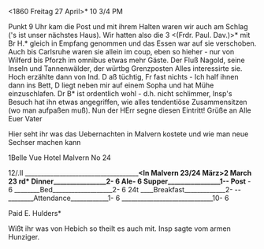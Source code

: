  <1860 Freitag 27 April>* 10 3/4 PM

Punkt 9 Uhr kam die Post und mit ihrem Halten waren wir auch am Schlag ('s ist unser nächstes Haus). Wir hatten also die 3 <(Frdr. Paul. Dav.)>* mit Br H.<och>* gleich in Empfang genommen und das Essen war auf sie verschoben. Auch bis Carlsruhe waren sie allein im coup‚ eben so hieher - nur von Wilferd bis Pforzh im omnibus etwas mehr Gäste. Der Fluß Nagold, seine Inseln und Tannenwälder, der würtbg Grenzposten Alles interessirte sie. Hoch erzählte dann von Ind. D aß tüchtig, Fr fast nichts - Ich half ihnen dann ins Bett, D liegt neben mir auf einem Sopha und hat Mühe einzuschlafen. Dr B<arth>* ist ordentlich wohl - d.h. nicht schlimmer, Insp's Besuch hat ihn etwas angegriffen, wie alles tendentiöse Zusammensitzen (wo man aufpaßen muß). Nun der HErr segne diesen Eintritt! Grüße an Alle
 Euer Vater

Hier seht ihr was das Uebernachten in Malvern kostete und wie man neue Sechser machen kann


1Belle Vue Hotel Malvern No 24

12/.II ____________________________________________<In Malvern 23/24 März>2 
March 23 rd*
________Dinner________________2- 6
________Ale____________________- 6
________Supper________________1__--
________Post__________________ - 6
________Bed___________________2- 6
24t ____Breakfast_____________2- --
________Attendance____________1- 6
_____________________________10- 6

 Paid
 E. Hulders*

Wißt ihr was von Hebich so theilt es auch mit. Insp sagte vom armen Hunziger.

